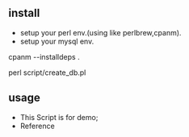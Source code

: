 ## install
- setup your perl env.(using like perlbrew,cpanm).
- setup your mysql env.

cpanm --installdeps . 

perl script/create_db.pl

## usage
- This Script is for demo;
- Reference
